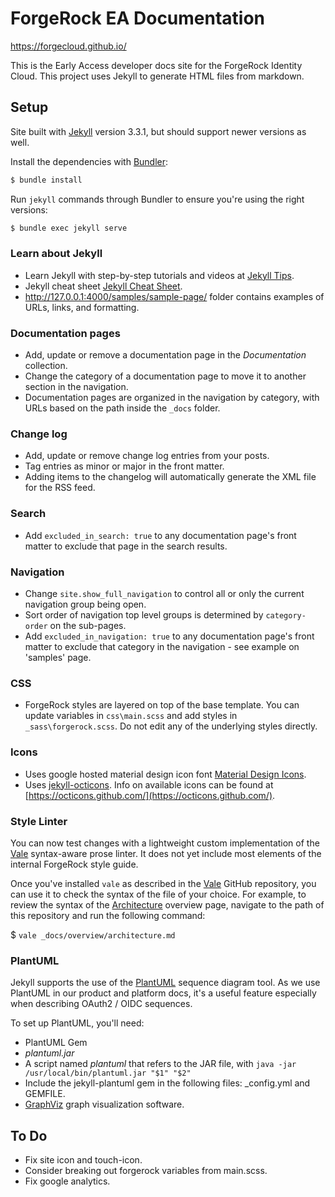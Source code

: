 # ForgeRock EA Documentation

https://forgecloud.github.io/

This is the Early Access developer docs site for the ForgeRock Identity Cloud. This project uses Jekyll to generate HTML files from markdown.


## Setup

Site built with [Jekyll](http://jekyllrb.com/) version 3.3.1, but should support newer versions as well.

Install the dependencies with [Bundler](http://bundler.io/):

~~~bash
$ bundle install
~~~

Run `jekyll` commands through Bundler to ensure you're using the right versions:

~~~bash
$ bundle exec jekyll serve
~~~

### Learn about Jekyll

* Learn Jekyll with step-by-step tutorials and videos at [Jekyll Tips](http://jekyll.tips/).
* Jekyll cheat sheet [Jekyll Cheat Sheet](https://learn.cloudcannon.com/jekyll-cheat-sheet/).
* http://127.0.0.1:4000/samples/sample-page/ folder contains examples of URLs, links, and formatting.

### Documentation pages

* Add, update or remove a documentation page in the *Documentation* collection.
* Change the category of a documentation page to move it to another section in the navigation.
* Documentation pages are organized in the navigation by category, with URLs based on the path inside the `_docs` folder.

### Change log

* Add, update or remove change log entries from your posts.
* Tag entries as minor or major in the front matter.
* Adding items to the changelog will automatically generate the XML file for the RSS feed.

### Search

* Add `excluded_in_search: true` to any documentation page's front matter to exclude that page in the search results.

### Navigation

* Change `site.show_full_navigation` to control all or only the current navigation group being open.
* Sort order of navigation top level groups is determined by `category-order` on the sub-pages.
* Add `excluded_in_navigation: true` to any documentation page's front matter to exclude that category in the navigation - see example on 'samples' page.

### CSS
* ForgeRock styles are layered on top of the base template. You can update variables in `css\main.scss` and add styles in `_sass\forgerock.scss`. Do not edit any of the underlying styles directly.

### Icons
* Uses google hosted material design icon font [Material Design Icons](https://material.io/icons/).
* Uses [jekyll-octicons](https://github.com/primer/octicons/tree/master/lib/jekyll-octicons). Info on available icons can be found at [https://octicons.github.com/](https://octicons.github.com/).

### Style Linter

You can now test changes with a lightweight custom implementation of the [Vale](https://github.com/errata-ai/vale) syntax-aware prose linter. It does not yet include most elements of the internal ForgeRock style guide.

Once you've installed `vale` as described in the [Vale](https://github.com/errata-ai/vale) GitHub repository, you can use it to check the syntax of the file of your choice. For example, to review the syntax of the [Architecture](https://developer-cloud.forgerock.com/overview/architecture/) overview page, navigate to the path of this repository and run the following command:

$ `vale _docs/overview/architecture.md`

### PlantUML

Jekyll supports the use of the [PlantUML](http://plantuml.com/) sequence diagram tool. As we use PlantUML in our product and platform docs, it's a useful feature especially when describing OAuth2 / OIDC sequences. 

To set up PlantUML, you'll need:
- PlantUML Gem
- *plantuml.jar* 
- A script named *plantuml* that refers to the JAR file, with `java -jar /usr/local/bin/plantuml.jar "$1" "$2"`
- Include the jekyll-plantuml gem in the following files: _config.yml and GEMFILE.
- [GraphViz](https://www.graphviz.org/) graph visualization software.

## To Do

- Fix site icon and touch-icon.
- Consider breaking out forgerock variables from main.scss.
- Fix google analytics.
